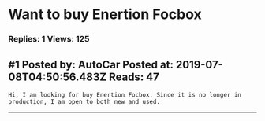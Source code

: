 # Want to buy Enertion Focbox

### Replies: 1 Views: 125

## \#1 Posted by: AutoCar Posted at: 2019-07-08T04:50:56.483Z Reads: 47

```
Hi, I am looking for buy Enertion Focbox. Since it is no longer in production, I am open to both new and used.
```

---
